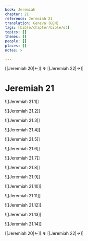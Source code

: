 ```yaml
---
book: Jeremiah
chapter: 21
reference: Jeremiah 21
translation: Geneva (GEN)
tags: [bible/chapter/bible/ot]
topics: []
themes: []
people: []
places: []
notes: >
  
---
```


[[Jeremiah 20|<-]] ✞ [[Jeremiah 22|->]]

# Jeremiah 21

![[Jeremiah 21.1]]

![[Jeremiah 21.2]]

![[Jeremiah 21.3]]

![[Jeremiah 21.4]]

![[Jeremiah 21.5]]

![[Jeremiah 21.6]]

![[Jeremiah 21.7]]

![[Jeremiah 21.8]]

![[Jeremiah 21.9]]

![[Jeremiah 21.10]]

![[Jeremiah 21.11]]

![[Jeremiah 21.12]]

![[Jeremiah 21.13]]

![[Jeremiah 21.14]]

[[Jeremiah 20|<-]] ✞ [[Jeremiah 22|->]]
